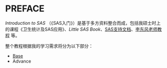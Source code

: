 # PREFACE

_Introduction to SAS_ （《SAS入门》）是基于多方资料整合而成，包括我硕士时上的课程《卫生统计及SAS应用》、_Little SAS Book_、[SAS支持文档](https://support.sas.com/en/documentation.html)、[李东风老师教程](https://www.math.pku.edu.cn/teachers/lidf/) 等。

整个教程根据我的学习需求将分为以下部分：

* [Base](SAS-cdc-biostat-sas-1.md)
* Advance

